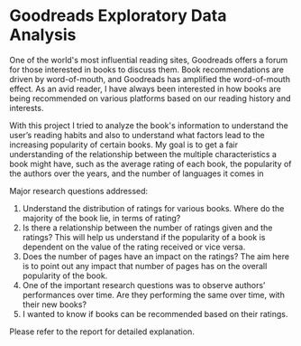 # Goodreads Exploratory Data Analysis

One of the world's most influential reading sites, Goodreads offers a forum for those interested in books to 
discuss them. Book recommendations are driven by word-of-mouth, and Goodreads has amplified the word-of-mouth effect. 
As an avid reader, I have always been interested in how books are being recommended 
on various platforms based on our reading history and interests. 

With this project I tried to analyze the book's information to understand the user’s reading habits and also to understand what factors lead to the 
increasing popularity of certain books. My goal is to get a fair understanding of the relationship between the multiple characteristics a book might 
have, such as the average rating of each book, the popularity of the authors over the years, and the number 
of languages it comes in 

Major research questions addressed:
  1) Understand the distribution of ratings for various books. Where do the majority of the book lie, in terms of rating?
  2) Is there a relationship between the number of ratings given and the ratings? This will help us understand if the popularity of a book is dependent on the value of the rating received or vice versa.
  3) Does the number of pages have an impact on the ratings? The aim here is to point out any impact that number of pages has on the overall popularity of the book.
  4) One of the important research questions was to observe authors’ performances over time. Are they performing the same over time, with their new books? 
  5) I wanted to know if books can be recommended based on their ratings.

Please refer to the report for detailed explanation.
